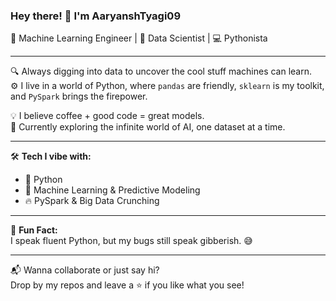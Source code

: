 ### Hey there! 👋 I'm AaryanshTyagi09  

🚀 Machine Learning Engineer | 🧠 Data Scientist | 💻 Pythonista  

---

🔍 Always digging into data to uncover the cool stuff machines can learn.  
⚙️ I live in a world of Python, where `pandas` are friendly, `sklearn` is my toolkit, and `PySpark` brings the firepower.  

💡 I believe coffee + good code = great models.  
🎯 Currently exploring the infinite world of AI, one dataset at a time.

---

🛠️ **Tech I vibe with:**
- 🐍 Python  
- 🤖 Machine Learning & Predictive Modeling  
- 🔥 PySpark & Big Data Crunching  

---

🧩 **Fun Fact:**  
I speak fluent Python, but my bugs still speak gibberish. 😅  

---

📬 Wanna collaborate or just say hi?  
Drop by my repos and leave a ⭐ if you like what you see!

